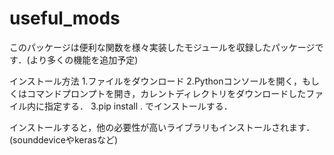 # useful_mods

このパッケージは便利な関数を様々実装したモジュールを収録したパッケージです．(より多くの機能を追加予定)

インストール方法
1.ファイルをダウンロード
2.Pythonコンソールを開く，もしくはコマンドプロンプトを開き，カレントディレクトリをダウンロードしたファイル内に指定する．
3.pip install . でインストールする．

インストールすると，他の必要性が高いライブラリもインストールされます．(sounddeviceやkerasなど)
